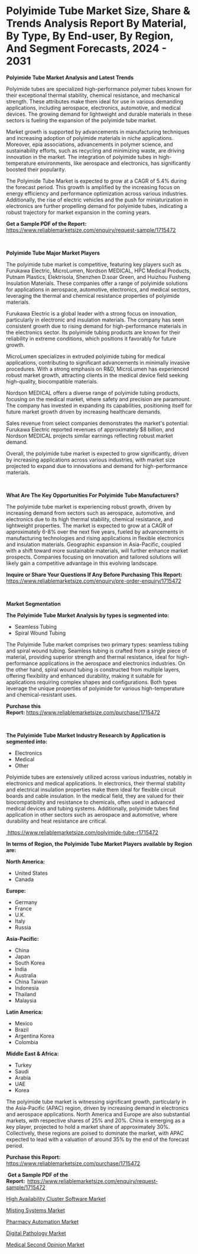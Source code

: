 <p><h1>Polyimide Tube Market Size, Share & Trends Analysis Report By Material, By Type, By End-user, By Region, And Segment Forecasts, 2024 - 2031</h1></p><p><strong>Polyimide Tube Market Analysis and Latest Trends</strong></p>
<p><p>Polyimide tubes are specialized high-performance polymer tubes known for their exceptional thermal stability, chemical resistance, and mechanical strength. These attributes make them ideal for use in various demanding applications, including aerospace, electronics, automotive, and medical devices. The growing demand for lightweight and durable materials in these sectors is fueling the expansion of the polyimide tube market.</p><p>Market growth is supported by advancements in manufacturing techniques and increasing adoption of polyimide materials in niche applications. Moreover, epia associations, advancements in polymer science, and sustainability efforts, such as recycling and minimizing waste, are driving innovation in the market. The integration of polyimide tubes in high-temperature environments, like aerospace and electronics, has significantly boosted their popularity.</p><p>The Polyimide Tube Market is expected to grow at a CAGR of 5.4% during the forecast period. This growth is amplified by the increasing focus on energy efficiency and performance optimization across various industries. Additionally, the rise of electric vehicles and the push for miniaturization in electronics are further propelling demand for polyimide tubes, indicating a robust trajectory for market expansion in the coming years.</p></p>
<p><strong>Get a Sample PDF of the Report:&nbsp;</strong> <a href="https://www.reliablemarketsize.com/enquiry/request-sample/1715472?utm_campaign=1727&utm_medium=2&utm_source=Github&utm_content=ia&utm_term=23102024&utm_id=polyimide-tube">https://www.reliablemarketsize.com/enquiry/request-sample/1715472</a></p>
<p>&nbsp;</p>
<p><strong>Polyimide Tube Major Market Players</strong></p>
<p><p>The polyimide tube market is competitive, featuring key players such as Furukawa Electric, MicroLumen, Nordson MEDICAL, HPC Medical Products, Putnam Plastics, Elektrisola, Shenzhen D.soar Green, and Huizhou Fusheng Insulation Materials. These companies offer a range of polyimide solutions for applications in aerospace, automotive, electronics, and medical sectors, leveraging the thermal and chemical resistance properties of polyimide materials.</p><p>Furukawa Electric is a global leader with a strong focus on innovation, particularly in electronic and insulation materials. The company has seen consistent growth due to rising demand for high-performance materials in the electronics sector. Its polyimide tubing products are known for their reliability in extreme conditions, which positions it favorably for future growth.</p><p>MicroLumen specializes in extruded polyimide tubing for medical applications, contributing to significant advancements in minimally invasive procedures. With a strong emphasis on R&D, MicroLumen has experienced robust market growth, attracting clients in the medical device field seeking high-quality, biocompatible materials.</p><p>Nordson MEDICAL offers a diverse range of polyimide tubing products, focusing on the medical market, where safety and precision are paramount. The company has invested in expanding its capabilities, positioning itself for future market growth driven by increasing healthcare demands.</p><p>Sales revenue from select companies demonstrates the market's potential: Furukawa Electric reported revenues of approximately $8 billion, and Nordson MEDICAL projects similar earnings reflecting robust market demand. </p><p>Overall, the polyimide tube market is expected to grow significantly, driven by increasing applications across various industries, with market size projected to expand due to innovations and demand for high-performance materials.</p></p>
<p>&nbsp;</p>
<p><strong>What Are The Key Opportunities For Polyimide Tube Manufacturers?</strong></p>
<p><p>The polyimide tube market is experiencing robust growth, driven by increasing demand from sectors such as aerospace, automotive, and electronics due to its high thermal stability, chemical resistance, and lightweight properties. The market is expected to grow at a CAGR of approximately 6-8% over the next five years, fueled by advancements in manufacturing technologies and rising applications in flexible electronics and insulation materials. Geographic expansion in Asia-Pacific, coupled with a shift toward more sustainable materials, will further enhance market prospects. Companies focusing on innovation and tailored solutions will likely gain a competitive advantage in this evolving landscape.</p></p>
<p><strong>Inquire or Share Your Questions If Any Before Purchasing This Report:</strong> <a href="https://www.reliablemarketsize.com/enquiry/pre-order-enquiry/1715472?utm_campaign=1727&utm_medium=2&utm_source=Github&utm_content=ia&utm_term=23102024&utm_id=polyimide-tube">https://www.reliablemarketsize.com/enquiry/pre-order-enquiry/1715472</a></p>
<p>&nbsp;</p>
<p><strong>Market Segmentation</strong></p>
<p><strong>The Polyimide Tube Market Analysis by types is segmented into:</strong></p>
<p><ul><li>Seamless Tubing</li><li>Spiral Wound Tubing</li></ul></p>
<p><p>The Polyimide Tube market comprises two primary types: seamless tubing and spiral wound tubing. Seamless tubing is crafted from a single piece of material, providing superior strength and thermal resistance, ideal for high-performance applications in the aerospace and electronics industries. On the other hand, spiral wound tubing is constructed from multiple layers, offering flexibility and enhanced durability, making it suitable for applications requiring complex shapes and configurations. Both types leverage the unique properties of polyimide for various high-temperature and chemical-resistant uses.</p></p>
<p><strong>Purchase this Report:&nbsp;</strong><a href="https://www.reliablemarketsize.com/purchase/1715472?utm_campaign=1727&utm_medium=2&utm_source=Github&utm_content=ia&utm_term=23102024&utm_id=polyimide-tube">https://www.reliablemarketsize.com/purchase/1715472</a></p>
<p>&nbsp;</p>
<p><strong>The Polyimide Tube Market Industry Research by Application is segmented into:</strong></p>
<p><ul><li>Electronics</li><li>Medical</li><li>Other</li></ul></p>
<p><p>Polyimide tubes are extensively utilized across various industries, notably in electronics and medical applications. In electronics, their thermal stability and electrical insulation properties make them ideal for flexible circuit boards and cable insulation. In the medical field, they are valued for their biocompatibility and resistance to chemicals, often used in advanced medical devices and tubing systems. Additionally, polyimide tubes find application in other sectors such as aerospace and automotive, where durability and heat resistance are critical.</p></p>
<p><a href="https://www.reliablemarketsize.com/polyimide-tube-r1715472?utm_campaign=1727&utm_medium=2&utm_source=Github&utm_content=ia&utm_term=23102024&utm_id=polyimide-tube">&nbsp;https://www.reliablemarketsize.com/polyimide-tube-r1715472</a></p>
<p><strong>In terms of Region, the Polyimide Tube Market Players available by Region are:</strong></p>
<p>
    <p> <strong> North America: </strong>
        <ul>
            <li>United States</li>
            <li>Canada</li>
        </ul>
        </p> 
    <p> <strong> Europe: </strong>
        <ul>
            <li>Germany</li>
            <li>France</li>
            <li>U.K.</li>
            <li>Italy</li>
            <li>Russia</li>
        </ul>
        </p> 
    <p> <strong> Asia-Pacific: </strong>
        <ul>
            <li>China</li>
            <li>Japan</li>
            <li>South Korea</li>
            <li>India</li>
            <li>Australia</li>
            <li>China Taiwan</li>
            <li>Indonesia</li>
            <li>Thailand</li>
            <li>Malaysia</li>
        </ul>
        </p> 
    <p> <strong> Latin America: </strong>
        <ul>
            <li>Mexico</li>
            <li>Brazil</li>
            <li>Argentina Korea</li>
            <li>Colombia</li>
        </ul>
        </p> 
    <p> <strong> Middle East & Africa: </strong>
        <ul>
            <li>Turkey</li>
            <li>Saudi</li>
            <li>Arabia</li>
            <li>UAE</li>
            <li>Korea</li>
        </ul>
    </p>
    </p>
<p><p>The polyimide tube market is witnessing significant growth, particularly in the Asia-Pacific (APAC) region, driven by increasing demand in electronics and aerospace applications. North America and Europe are also substantial markets, with respective shares of 25% and 20%. China is emerging as a key player, projected to hold a market share of approximately 30%. Collectively, these regions are poised to dominate the market, with APAC expected to lead with a valuation of around 35% by the end of the forecast period.</p></p>
<p><strong>Purchase this Report: </strong><a href="https://www.reliablemarketsize.com/purchase/1715472?utm_campaign=1727&utm_medium=2&utm_source=Github&utm_content=ia&utm_term=23102024&utm_id=polyimide-tube">https://www.reliablemarketsize.com/purchase/1715472</a></p>
<p>&nbsp;<strong>Get a Sample PDF of the Report:&nbsp;&nbsp;</strong><a href="https://www.reliablemarketsize.com/enquiry/request-sample/1715472?utm_campaign=1727&utm_medium=2&utm_source=Github&utm_content=ia&utm_term=23102024&utm_id=polyimide-tube">https://www.reliablemarketsize.com/enquiry/request-sample/1715472</a></p>
<p><strong></strong></p>
<p><p><a href="https://www.linkedin.com/pulse/high-availability-cluster-software-market-share-analysis-p3d8e?utm_campaign=1727&utm_medium=2&utm_source=Github&utm_content=ia&utm_term=23102024&utm_id=polyimide-tube">High Availability Cluster Software Market</a></p><p><a href="https://www.linkedin.com/pulse/global-misting-systems-market-analysis-key-trends-future-projections-3a2ae?utm_campaign=1727&utm_medium=2&utm_source=Github&utm_content=ia&utm_term=23102024&utm_id=polyimide-tube">Misting Systems Market</a></p><p><a href="https://www.linkedin.com/pulse/pharmacy-automation-market-size-segmentation-trends-growth-jxece?utm_campaign=1727&utm_medium=2&utm_source=Github&utm_content=ia&utm_term=23102024&utm_id=polyimide-tube">Pharmacy Automation Market</a></p><p><a href="https://www.linkedin.com/pulse/digital-pathology-market-share-analysis-growth-trends-wqvhe?utm_campaign=1727&utm_medium=2&utm_source=Github&utm_content=ia&utm_term=23102024&utm_id=polyimide-tube">Digital Pathology Market</a></p><p><a href="https://www.linkedin.com/pulse/medical-second-opinion-market-global-regional-analysis-zcfye?utm_campaign=1727&utm_medium=2&utm_source=Github&utm_content=ia&utm_term=23102024&utm_id=polyimide-tube">Medical Second Opinion Market</a></p></p>